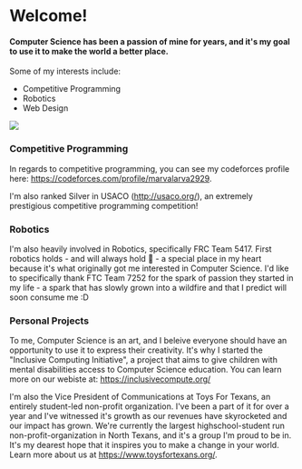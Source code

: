
# Welcome!

#### Computer Science has been a passion of mine for years, and it's my goal to use it to make the world a better place.

Some of my interests include:

* Competitive Programming
* Robotics
* Web Design

<img src="{[BadgeURLHere](https://img.shields.io/badge/React-20232A?style=for-the-badge&logo=react&logoColor=61DAFB
)}" />

### Competitive Programming

In regards to competitive programming, you can see my codeforces profile here: https://codeforces.com/profile/marvalarva2929.

I'm also ranked Silver in USACO (http://usaco.org/), an extremely prestigious competitive programming competition! 

### Robotics

I'm also heavily involved in Robotics, specifically FRC Team 5417. First robotics holds - and will always hold 💖 - a special place in my heart because it's what originally got me interested in Computer Science. I'd like to specifically thank FTC Team 7252 for the spark of passion they started in my life - a spark that has slowly grown into a wildfire and that I predict will soon consume me :D

### Personal Projects

To me, Computer Science is an art, and I beleive everyone should have an opportunity to use it to express their creativity. It's why I started the "Inclusive Computing Initiative", a project that aims to give children with mental disabilities access to Computer Science education. You can learn more on our webiste at: https://inclusivecompute.org/

I'm also the Vice President of Communications at Toys For Texans, an entirely student-led non-profit organization. I've been a part of it for over a year and I've witnessed it's growth as our revenues have skyrocketed and our impact has grown. We're currently the largest highschool-student run non-profit-organization in North Texans, and it's a group I'm proud to be in. It's my dearest hope that it inspires you to make a change in your world. Learn more about us at https://www.toysfortexans.org/.
